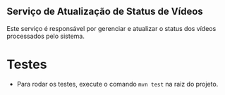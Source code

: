 ## Serviço de Atualização de Status de Vídeos

Este serviço é responsável por gerenciar e atualizar o status dos vídeos processados pelo sistema.

# Testes
* Para rodar os testes, execute o comando `mvn test` na raiz do projeto.